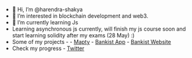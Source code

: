 - 👋 Hi, I’m @harendra-shakya
- 👀 I’m interested in blockchain development and web3.
- 🌱 I’m currently learning Js
- Learning asynchronous js currently, will finish my js course soon and start learning solidity after my exams (28 May) :)
- Some of my projects -
      - [Mapty](https://cheery-alpaca-61b679.netlify.app/)
      - [Bankist App](https://github.com/harendra-shakya/Bankist-App)
      - [Bankist Website](https://sage-gnome-d61840.netlify.app/)
- Check my progress - [Twitter](https://twitter.com/harendrashakya_) 

<!---
harendra-shakya/harendra-shakya is a ✨ special ✨ repository because its `README.md` (this file) appears on your GitHub profile.
You can click the Preview link to take a look at your changes.
--->
